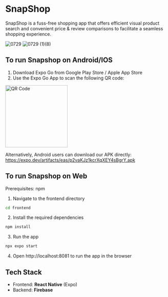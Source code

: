 # SnapShop
SnapShop is a fuss-free shopping app that offers efficient visual product search and convenient price & review comparisons to facilitate a seamless shopping experience.

![0729](https://github.com/user-attachments/assets/42c42805-c13e-45d1-a100-a6dc6565e71d)
![0729 (1)(8)](https://github.com/user-attachments/assets/df67535e-4822-4be1-b152-f3de926f60c7)


## To run Snapshop on Android/IOS
1. Download Expo Go from Google Play Store / Apple App Store
2. Use the Expo Go App to scan the following QR code:
<img width="194" alt="QR Code" src="https://github.com/user-attachments/assets/fcf1c2d6-6611-415b-a8ce-df1b78dd2906">

Alternatively, Android users can download our APK directly: https://expo.dev/artifacts/eas/p2vaKJz1kcrXqXEY4sBgrY.apk

## To run Snapshop on Web
Prerequisites: npm
1. Navigate to the frontend directory
```bash
cd frontend
```
2. Install the required dependencies
```bash
npm install
```
3. Run the app
```bash
npx expo start
```
4. Open http://localhost:8081 to run the app in the browser

## Tech Stack
- Frontend: **React Native** (Expo)
- Backend: **Firebase** 
